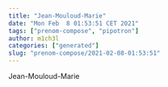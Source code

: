 ```yaml
---
title: "Jean-Mouloud-Marie"
date: "Mon Feb  8 01:53:51 CET 2021"
tags: ["prenom-compose", "pipotron"]
author: m1ch3l
categories: ["generated"]
slug: "prenom-compose/2021-02-08-01:53:51"
---
```


Jean-Mouloud-Marie
